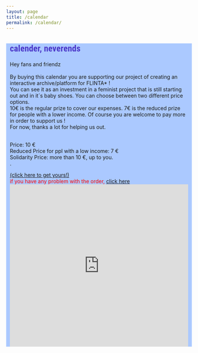```yaml
---
layout: page
title: /calendar
permalink: /calendar/
---
```


<style>
@import url('https://fonts.googleapis.com/css2?family=Roboto+Condensed&display=swap');

.bodycontents {background-color: #ABC9FF;
}
.maintext {margin: 10px 10px 20px 10px;
}

h2 {color:#4C39CA; font-size: 24px; font-family: 'Roboto Condensed', sans-serif;
}
     
</style>

<div class="bodycontents">
<div class="maintext">
<h2>calender, neverends </h2>

Hey fans and friendz <br><br>
By buying this calendar you are supporting our project of creating an interactive archive/platform for FLINTA* ! <br>
You can see it as an investment in a feminist project that is still starting out and in it´s baby shoes. You can choose between two different price options. <br>
10€ is the regular prize to cover our expenses. 7€ is the reduced prize for people with a lower income. Of course you are welcome to pay more in order to support us ! <br>
For now, thanks a lot for helping us out. <br><br>

Price: 10 € <br>
Reduced Price for ppl with a low income: 7 € <br>
Solidarity Price: more than 10 €, up to you. <br>
.<br>
<div class ="div-title-fourth"> <font color="red">
<a href="https://docs.google.com/forms/d/1PLgY4VjlOvDEnyWreb6KW4W5_hqkFqxctPtQKtcSwLM/edit?printable=yes" target="iframe_form">(click here to get yours!)</a> <br/>
if you have any problem with the order, <a href="https://docs.google.com/forms/d/1PLgY4VjlOvDEnyWreb6KW4W5_hqkFqxctPtQKtcSwLM/edit" target="_blank"> click here </a></font> </div>

<iframe name="iframe_form" left="1px;" right="0px;" width="100%" height="440px;" margin="5px;" frameborder="0" allowfullscreen src="https://docs.google.com/document/d/1DANc3hYkTnU2op9nUtBtXYkheDvVfe_sL4Xeli5S_VA/edit?usp=sharing">
</iframe>


</div>
</div>
